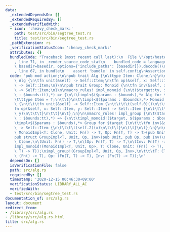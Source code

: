 ```yaml
---
data:
  _extendedDependsOn: []
  _extendedRequiredBy: []
  _extendedVerifiedWith:
  - icon: ':heavy_check_mark:'
    path: test/src/bin/segtree_test.rs
    title: test/src/bin/segtree_test.rs
  _pathExtension: rs
  _verificationStatusIcon: ':heavy_check_mark:'
  attributes: {}
  bundledCode: "Traceback (most recent call last):\n  File \"/opt/hostedtoolcache/Python/3.9.1/x64/lib/python3.9/site-packages/onlinejudge_verify/documentation/build.py\"\
    , line 71, in _render_source_code_stat\n    bundled_code = language.bundle(stat.path,\
    \ basedir=basedir, options={'include_paths': [basedir]}).decode()\n  File \"/opt/hostedtoolcache/Python/3.9.1/x64/lib/python3.9/site-packages/onlinejudge_verify/languages/user_defined.py\"\
    , line 67, in bundle\n    assert 'bundle' in self.config\nAssertionError\n"
  code: "pub mod action;\n\npub trait Alg {\n\ttype Item: Clone;\n}\n\npub trait Monoid:\
    \ Alg {\n\tfn unit(&self) -> Self::Item;\n\tfn op(&self, x: Self::Item, y: Self::Item)\
    \ -> Self::Item;\n}\n\npub trait Group: Monoid {\n\tfn inv(&self, x: Self::Item)\
    \ -> Self::Item;\n}\n\nmacro_rules! impl_monoid {\n\t($target:ty, $($params:tt\
    \ : $bounds:tt),*) => {\n\t\timpl<$($params : $bounds),*> Alg for $target {\n\t\
    \t\ttype Item = T;\n\t\t}\n\t\timpl<$($params : $bounds),*> Monoid for $target\
    \ {\n\t\t\tfn unit(&self) -> Self::Item {\n\t\t\t\t(self.0)()\n\t\t\t}\n\t\t\t\
    fn op(&self, x: Self::Item, y: Self::Item) -> Self::Item {\n\t\t\t\t(self.1)(x,\
    \ y)\n\t\t\t}\n\t\t}\n\t};\n}\n\nmacro_rules! impl_group {\n\t($target:ty, $($params:tt\
    \ : $bounds:tt),*) => {\n\t\timpl_monoid!($target, $($params : $bounds),*);\n\t\
    \timpl<$($params : $bounds),*> Group for $target {\n\t\t\tfn inv(&self, x: Self::Item)\
    \ -> Self::Item {\n\t\t\t\t(self.2)(x)\n\t\t\t}\n\t\t}\n\t};\n}\n\npub struct\
    \ MonoidImpl<T: Clone, Unit: Fn() -> T, Op: Fn(T, T) -> T>(pub Unit, pub Op);\n\
    pub struct GroupImpl<T, Unit, Op, Inv>(pub Unit, pub Op, pub Inv)\nwhere\n\tT:\
    \ Clone,\n\tUnit: Fn() -> T,\n\tOp: Fn(T, T) -> T,\n\tInv: Fn(T) -> T;\n\n// help!\n\
    impl_monoid!(MonoidImpl<T, Unit, Op>, T: Clone, Unit: (Fn() -> T), Op: (Fn(T,\
    \ T) -> T));\nimpl_group!(GroupImpl<T, Unit, Op, Inv>,\n\t\t\tT: Clone, Unit:\
    \ (Fn() -> T), Op: (Fn(T, T) -> T), Inv: (Fn(T) -> T));\n"
  dependsOn: []
  isVerificationFile: false
  path: src/alg.rs
  requiredBy: []
  timestamp: '2020-12-15 00:46:30+09:00'
  verificationStatus: LIBRARY_ALL_AC
  verifiedWith:
  - test/src/bin/segtree_test.rs
documentation_of: src/alg.rs
layout: document
redirect_from:
- /library/src/alg.rs
- /library/src/alg.rs.html
title: src/alg.rs
---
```

